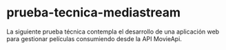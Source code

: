 # prueba-tecnica-mediastream
La siguiente prueba técnica contempla el desarrollo de una aplicación web para gestionar películas consumiendo desde la API MovieApi.
